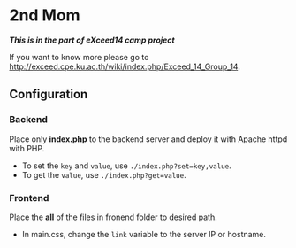 # 2nd Mom
***This is in the part of eXceed14 camp project***

If you want to know more please go to http://exceed.cpe.ku.ac.th/wiki/index.php/Exceed_14_Group_14.
## Configuration

### Backend
Place only **index.php** to the backend server and deploy it with Apache httpd with PHP.

* To set the `key` and `value`, use `./index.php?set=key,value`.
* To get the `value`, use `./index.php?get=value`.

### Frontend
Place the **all** of the files in fronend folder to desired path.

* In main.css, change the `link` variable to the server IP or hostname.
